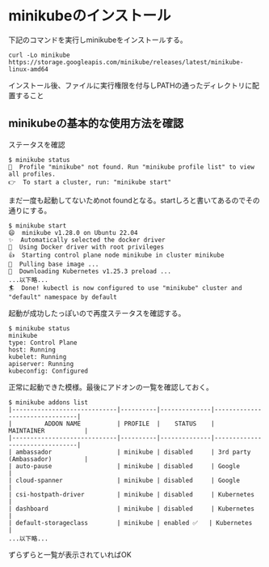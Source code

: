 # minikubeのインストール

下記のコマンドを実行しminikubeをインストールする。

```
curl -Lo minikube https://storage.googleapis.com/minikube/releases/latest/minikube-linux-amd64
```

インストール後、ファイルに実行権限を付与しPATHの通ったディレクトリに配置すること

## minikubeの基本的な使用方法を確認

ステータスを確認

```
$ minikube status
🤷  Profile "minikube" not found. Run "minikube profile list" to view all profiles.
👉  To start a cluster, run: "minikube start"
```

まだ一度も起動してないためnot foundとなる。startしろと書いてあるのでその通りにする。

```
$ minikube start
😄  minikube v1.28.0 on Ubuntu 22.04
✨  Automatically selected the docker driver
📌  Using Docker driver with root privileges
👍  Starting control plane node minikube in cluster minikube
🚜  Pulling base image ...
💾  Downloading Kubernetes v1.25.3 preload ...
...以下略...
🏄  Done! kubectl is now configured to use "minikube" cluster and "default" namespace by default
```

起動が成功したっぽいので再度ステータスを確認する。

```
$ minikube status
minikube
type: Control Plane
host: Running
kubelet: Running
apiserver: Running
kubeconfig: Configured
```

正常に起動できた模様。最後にアドオンの一覧を確認しておく。

```
$ minikube addons list
|-----------------------------|----------|--------------|--------------------------------|
|         ADDON NAME          | PROFILE  |    STATUS    |           MAINTAINER           |
|-----------------------------|----------|--------------|--------------------------------|
| ambassador                  | minikube | disabled     | 3rd party (Ambassador)         |
| auto-pause                  | minikube | disabled     | Google                         |
| cloud-spanner               | minikube | disabled     | Google                         |
| csi-hostpath-driver         | minikube | disabled     | Kubernetes                     |
| dashboard                   | minikube | disabled     | Kubernetes                     |
| default-storageclass        | minikube | enabled ✅   | Kubernetes                     |
...以下略...
```

ずらずらと一覧が表示されていればOK
